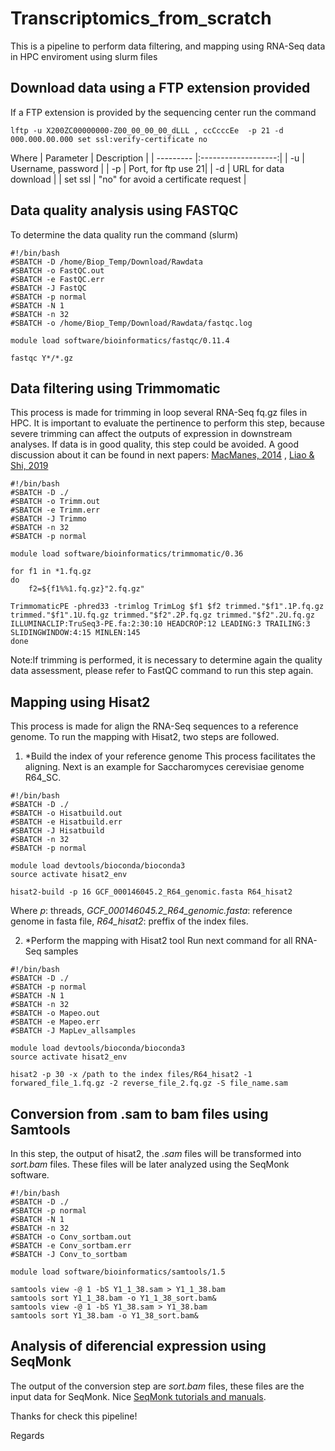 # Transcriptomics_from_scratch
This is a pipeline to perform data filtering, and mapping using RNA-Seq data in HPC enviroment using slurm files

## Download data using a FTP extension provided
If a FTP extension is provided by the sequencing center run the command

``` lftp -u X200ZC00000000-Z00_00_00_00_dLLL , ccCcccEe  -p 21 -d 000.000.00.000 set ssl:verify-certificate no ```

Where
| Parameter |     Description     | 
| --------- |:-------------------:| 
| -u        | Username, password  | 
| -p        | Port, for ftp use 21|
| -d        | URL for data download | 
| set ssl   | "no" for avoid a certificate request |  


## Data quality analysis using FASTQC
To determine the data quality run the command (slurm)

```
#!/bin/bash
#SBATCH -D /home/Biop_Temp/Download/Rawdata
#SBATCH -o FastQC.out
#SBATCH -e FastQC.err
#SBATCH -J FastQC
#SBATCH -p normal
#SBATCH -N 1
#SBATCH -n 32
#SBATCH -o /home/Biop_Temp/Download/Rawdata/fastqc.log

module load software/bioinformatics/fastqc/0.11.4

fastqc Y*/*.gz
```

## Data filtering using Trimmomatic
This process is made for trimming in loop several RNA-Seq fq.gz files in HPC. It is important to evaluate the pertinence to perform this step, because severe trimming can affect the outputs of expression in downstream analyses. If data is in good quality, this step could be avoided. A good discussion about it can be found in next papers: [MacManes, 2014](https://www.frontiersin.org/articles/10.3389/fgene.2014.00013/full) , [Liao & Shi, 2019](https://www.biorxiv.org/content/10.1101/833962v1) 

```
#!/bin/bash
#SBATCH -D ./
#SBATCH -o Trimm.out
#SBATCH -e Trimm.err
#SBATCH -J Trimmo
#SBATCH -n 32
#SBATCH -p normal

module load software/bioinformatics/trimmomatic/0.36

for f1 in *1.fq.gz
do
    f2=${f1%%1.fq.gz}"2.fq.gz"

TrimmomaticPE -phred33 -trimlog TrimLog $f1 $f2 trimmed."$f1".1P.fq.gz trimmed."$f1".1U.fq.gz trimmed."$f2".2P.fq.gz trimmed."$f2".2U.fq.gz ILLUMINACLIP:TruSeq3-PE.fa:2:30:10 HEADCROP:12 LEADING:3 TRAILING:3 SLIDINGWINDOW:4:15 MINLEN:145
done

```
Note:If trimming is performed, it is necessary to determine again the quality data assessment, please refer to FastQC command to run this step again.


## Mapping using Hisat2

This process is made for align the RNA-Seq sequences to a reference genome. To run the mapping with Hisat2, two steps are followed.

1) *Build the index of your reference genome
This process facilitates the aligning. Next is an example for Saccharomyces cerevisiae genome R64_SC.  

```
#!/bin/bash
#SBATCH -D ./
#SBATCH -o Hisatbuild.out
#SBATCH -e Hisatbuild.err
#SBATCH -J Hisatbuild
#SBATCH -n 32
#SBATCH -p normal

module load devtools/bioconda/bioconda3
source activate hisat2_env

hisat2-build -p 16 GCF_000146045.2_R64_genomic.fasta R64_hisat2

```
Where *p*: threads, *GCF_000146045.2_R64_genomic.fasta*: reference genome in fasta file, *R64_hisat2*: preffix of the index files.

2) *Perform the mapping with Hisat2 tool
Run next command for all RNA-Seq samples

```
#!/bin/bash
#SBATCH -D ./
#SBATCH -p normal
#SBATCH -N 1
#SBATCH -n 32
#SBATCH -o Mapeo.out
#SBATCH -e Mapeo.err
#SBATCH -J MapLev_allsamples
 
module load devtools/bioconda/bioconda3
source activate hisat2_env
     
hisat2 -p 30 -x /path to the index files/R64_hisat2 -1 forwared_file_1.fq.gz -2 reverse_file_2.fq.gz -S file_name.sam

```

## Conversion from .sam to bam files using Samtools
In this step, the output of hisat2, the *.sam* files will be transformed into *sort.bam* files. These files will be later analyzed using the SeqMonk software.

```
#!/bin/bash
#SBATCH -D ./
#SBATCH -p normal
#SBATCH -N 1
#SBATCH -n 32
#SBATCH -o Conv_sortbam.out
#SBATCH -e Conv_sortbam.err
#SBATCH -J Conv_to_sortbam

module load software/bioinformatics/samtools/1.5
     
samtools view -@ 1 -bS Y1_1_38.sam > Y1_1_38.bam
samtools sort Y1_1_38.bam -o Y1_1_38_sort.bam& 
samtools view -@ 1 -bS Y1_38.sam > Y1_38.bam
samtools sort Y1_38.bam -o Y1_38_sort.bam& 

```

## Analysis of diferencial expression using SeqMonk
The output of the conversion step are *sort.bam* files, these files are the input data for SeqMonk.
Nice [SeqMonk tutorials and manuals](https://www.bioinformatics.babraham.ac.uk/projects/seqmonk/).


Thanks for check this pipeline!

Regards
